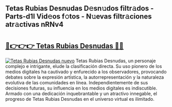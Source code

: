 ## Tetas Rubias Desnudas D𝚎sn𝚞dos filtr𝚊dos - Parts-d1l Vid𝚎os f𝚘tos - N𝚞evas filtr𝚊ciones atr𝚊ctivas nRNv4

# <h2><a href="http://mbdktn.tromn.icu/?c=Tetas+Rubias+Desnudas">🔗👉👉👉 Tetas Rubias Desnudas 🔗🔗</a></h2>

[![Tetas Rubias Desnudas nuevo](https://i.imgur.com/pEAQMta.gif)](http://mbdktn.tromn.icu/?c=Tetas+Rubias+Desnudas)
Tetas Rubias Desnudas, un personaje complejo e intrigante, elude la clasificación directa. Su uso pionero de los medios digitales ha cautivado y enfurecido a los observadores, provocando debates sobre la expresión artística, la autorrepresentación y la naturaleza evolutiva de las comunidades en línea. Independientemente de sus decisiones futuras, su influencia en los medios digitales es indiscutible. Armado con una dedicación inquebrantable y un atractivo innegable, el progreso de Tetas Rubias Desnudas en el universo virtual es ilimitado.
